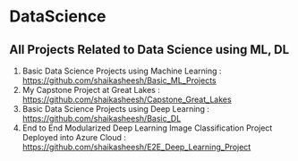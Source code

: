 # DataScience
All Projects Related to Data Science using ML, DL
---------------------------------------------------------------------
1) Basic Data Science Projects using Machine Learning : https://github.com/shaikasheesh/Basic_ML_Projects
2) My Capstone Project at Great Lakes : https://github.com/shaikasheesh/Capstone_Great_Lakes
3) Basic Data Science Projects using Deep Learning : https://github.com/shaikasheesh/Basic_DL
4) End to End Modularized Deep Learning Image Classification Project Deployed into Azure Cloud : https://github.com/shaikasheesh/E2E_Deep_Learning_Project
